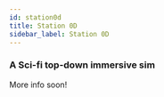```yaml
---
id: station0d
title: Station 0D
sidebar_label: Station 0D
---
```


### A Sci-fi top-down immersive sim

More info soon!
